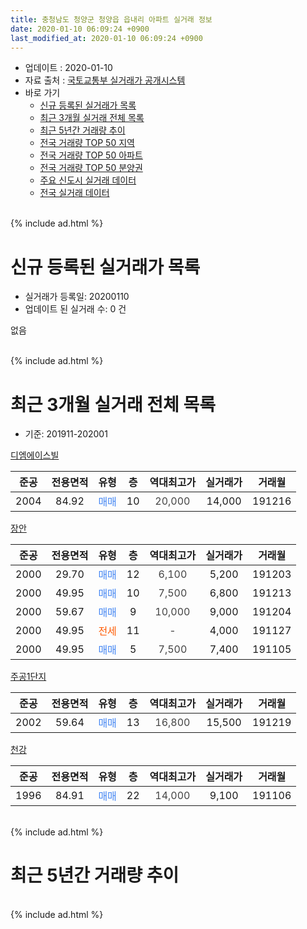 ```yaml
---
title: 충청남도 청양군 청양읍 읍내리 아파트 실거래 정보
date: 2020-01-10 06:09:24 +0900
last_modified_at: 2020-01-10 06:09:24 +0900
---
```


* 업데이트 : 2020-01-10
* 자료 출처 : [국토교통부 실거래가 공개시스템](http://rt.molit.go.kr)
* 바로 가기
    * [신규 등록된 실거래가 목록](#신규-등록된-실거래가-목록)
    * [최근 3개월 실거래 전체 목록](#최근-3개월-실거래-전체-목록)
    * [최근 5년간 거래량 추이](#최근-5년간-거래량-추이)
    * [전국 거래량 TOP 50 지역](https://inasie.github.io/apt-trade-info/최근-3개월-전국에서-가장-거래가-많이-발생한-지역)
    * [전국 거래량 TOP 50 아파트](https://inasie.github.io/apt-trade-info/최근-3개월-전국에서-가장-거래가-많이-발생한-아파트)
    * [전국 거래량 TOP 50 분양권](https://inasie.github.io/apt-trade-info/최근-3개월-전국에서-가장-거래가-많이-발생한-분양권)
    * [주요 신도시 실거래 데이터](https://inasie.github.io/apt-trade-info/주요-신도시)
    * [전국 실거래 데이터](https://inasie.github.io/apt-trade-info/전국)
<br>
{% include ad.html %}
<br>

# 신규 등록된 실거래가 목록
* 실거래가 등록일: 20200110
* 업데이트 된 실거래 수: 0 건

없음

<br>
{% include ad.html %}
<br>

# 최근 3개월 실거래 전체 목록
* 기준: 201911-202001


[디엠에이스빌](https://search.naver.com/search.naver?query=%EC%B6%A9%EC%B2%AD%EB%82%A8%EB%8F%84+%EC%B2%AD%EC%96%91%EA%B5%B0+%EC%B2%AD%EC%96%91%EC%9D%8D+%EC%9D%8D%EB%82%B4%EB%A6%AC+%EB%94%94%EC%97%A0%EC%97%90%EC%9D%B4%EC%8A%A4%EB%B9%8C)

|준공|전용면적|유형|층|역대최고가|실거래가|거래월|
|:---:|:---:|:---:|:---:|:---:|:---:|:---:|
|2004|84.92|<span style="color:#4285f3">매매</span>|10|<span style="color:#444444">20,000</span>|14,000|191216|

[장안](https://search.naver.com/search.naver?query=%EC%B6%A9%EC%B2%AD%EB%82%A8%EB%8F%84+%EC%B2%AD%EC%96%91%EA%B5%B0+%EC%B2%AD%EC%96%91%EC%9D%8D+%EC%9D%8D%EB%82%B4%EB%A6%AC+%EC%9E%A5%EC%95%88)

|준공|전용면적|유형|층|역대최고가|실거래가|거래월|
|:---:|:---:|:---:|:---:|:---:|:---:|:---:|
|2000|29.70|<span style="color:#4285f3">매매</span>|12|<span style="color:#444444">6,100</span>|5,200|191203|
|2000|49.95|<span style="color:#4285f3">매매</span>|10|<span style="color:#444444">7,500</span>|6,800|191213|
|2000|59.67|<span style="color:#4285f3">매매</span>|9|<span style="color:#444444">10,000</span>|9,000|191204|
|2000|49.95|<span style="color:#ff5a00">전세</span>|11|<span style="color:#444444">-</span>|4,000|191127|
|2000|49.95|<span style="color:#4285f3">매매</span>|5|<span style="color:#444444">7,500</span>|7,400|191105|

[주공1단지](https://search.naver.com/search.naver?query=%EC%B6%A9%EC%B2%AD%EB%82%A8%EB%8F%84+%EC%B2%AD%EC%96%91%EA%B5%B0+%EC%B2%AD%EC%96%91%EC%9D%8D+%EC%9D%8D%EB%82%B4%EB%A6%AC+%EC%A3%BC%EA%B3%B51%EB%8B%A8%EC%A7%80)

|준공|전용면적|유형|층|역대최고가|실거래가|거래월|
|:---:|:---:|:---:|:---:|:---:|:---:|:---:|
|2002|59.64|<span style="color:#4285f3">매매</span>|13|<span style="color:#444444">16,800</span>|15,500|191219|

[천강](https://search.naver.com/search.naver?query=%EC%B6%A9%EC%B2%AD%EB%82%A8%EB%8F%84+%EC%B2%AD%EC%96%91%EA%B5%B0+%EC%B2%AD%EC%96%91%EC%9D%8D+%EC%9D%8D%EB%82%B4%EB%A6%AC+%EC%B2%9C%EA%B0%95)

|준공|전용면적|유형|층|역대최고가|실거래가|거래월|
|:---:|:---:|:---:|:---:|:---:|:---:|:---:|
|1996|84.91|<span style="color:#4285f3">매매</span>|22|<span style="color:#444444">14,000</span>|9,100|191106|


<br>
{% include ad.html %}
<br>

# 최근 5년간 거래량 추이


<div style="width:100%;">
    <canvas id="deal_progress" height="200"></canvas>
</div>

<script>
new Chart(document.getElementById("deal_progress"), {
    type: 'line',
    data: {
        labels: ['201501','201502','201503','201504','201505','201506','201507','201508','201509','201510','201511','201512','201601','201602','201603','201604','201605','201606','201607','201608','201609','201610','201611','201612','201701','201702','201703','201704','201705','201706','201707','201708','201709','201710','201711','201712','201801','201802','201803','201804','201805','201806','201807','201808','201809','201810','201811','201812','201901','201902','201903','201904','201905','201906','201907','201908','201909','201910','201911','201912','202001'],
        datasets: [{
            label: '매매',
            pointRadius: 1,
            data: [3, 1, 5, 7, 2, 2, 8, 4, 5, 5, 4, 3, 0, 2, 6, 7, 6, 6, 5, 4, 5, 2, 1, 2, 2, 7, 3, 3, 5, 6, 2, 1, 6, 2, 4, 4, 4, 1, 4, 3, 2, 4, 2, 5, 3, 4, 4, 3, 5, 1, 4, 2, 1, 3, 5, 2, 4, 3, 2, 5, 0],
            borderColor: "rgba(255, 201, 14, 1)",
            backgroundColor: "rgba(255, 201, 14, 0.5)",
            fill: false,
            lineTension: 0
        },{
            label: '전월세',
            pointRadius: 1,
            data: [3, 3, 0, 1, 3, 2, 0, 3, 2, 0, 1, 1, 4, 3, 0, 1, 1, 0, 1, 0, 2, 1, 0, 0, 0, 1, 0, 1, 1, 0, 1, 1, 0, 0, 1, 1, 5, 1, 0, 0, 1, 0, 0, 1, 2, 1, 0, 1, 1, 0, 0, 1, 0, 0, 1, 1, 1, 1, 1, 0, 0],
            borderColor: "rgba(0, 141, 185, 1)",
            backgroundColor: "rgba(0, 141, 185, 0.5)",
            fill: false,
            lineTension: 0
        }
        ]
    },
    options: {
        responsive: true,
        title: {
            display: false
        },
        tooltips: {
            mode: 'index',
            intersect: false
        },
        hover: {
            mode: 'nearest',
            intersect: true
        },
        scales: {
            xAxes: [{
                display: true,
                scaleLabel: {
                    display: true,
                    labelString: '년/월'
                }
            }],
            yAxes: [{
                display: true,
                ticks: {
                    suggestedMin: 0,
                },
                scaleLabel: {
                    display: true,
                    labelString: '실거래 수'
                }
            }]
        }
    }
});

</script>


<br>
{% include ad.html %}
<br>

